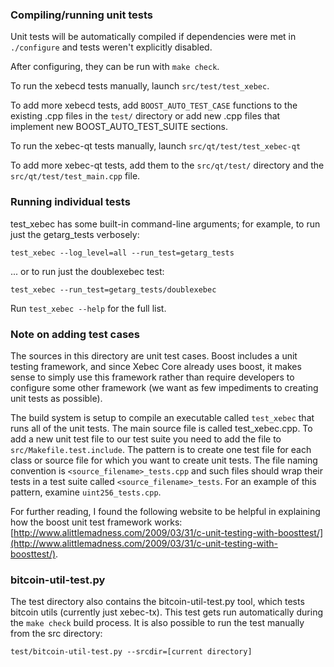 ### Compiling/running unit tests

Unit tests will be automatically compiled if dependencies were met in `./configure`
and tests weren't explicitly disabled.

After configuring, they can be run with `make check`.

To run the xebecd tests manually, launch `src/test/test_xebec`.

To add more xebecd tests, add `BOOST_AUTO_TEST_CASE` functions to the existing
.cpp files in the `test/` directory or add new .cpp files that
implement new BOOST_AUTO_TEST_SUITE sections.

To run the xebec-qt tests manually, launch `src/qt/test/test_xebec-qt`

To add more xebec-qt tests, add them to the `src/qt/test/` directory and
the `src/qt/test/test_main.cpp` file.

### Running individual tests

test_xebec has some built-in command-line arguments; for
example, to run just the getarg_tests verbosely:

    test_xebec --log_level=all --run_test=getarg_tests

... or to run just the doublexebec test:

    test_xebec --run_test=getarg_tests/doublexebec

Run `test_xebec --help` for the full list.

### Note on adding test cases

The sources in this directory are unit test cases.  Boost includes a
unit testing framework, and since Xebec Core already uses boost, it makes
sense to simply use this framework rather than require developers to
configure some other framework (we want as few impediments to creating
unit tests as possible).

The build system is setup to compile an executable called `test_xebec`
that runs all of the unit tests.  The main source file is called
test_xebec.cpp. To add a new unit test file to our test suite you need 
to add the file to `src/Makefile.test.include`. The pattern is to create 
one test file for each class or source file for which you want to create 
unit tests.  The file naming convention is `<source_filename>_tests.cpp` 
and such files should wrap their tests in a test suite 
called `<source_filename>_tests`. For an example of this pattern, 
examine `uint256_tests.cpp`.

For further reading, I found the following website to be helpful in
explaining how the boost unit test framework works:
[http://www.alittlemadness.com/2009/03/31/c-unit-testing-with-boosttest/](http://www.alittlemadness.com/2009/03/31/c-unit-testing-with-boosttest/).

### bitcoin-util-test.py

The test directory also contains the bitcoin-util-test.py tool, which tests bitcoin utils (currently just xebec-tx). This test gets run automatically during the `make check` build process. It is also possible to run the test manually from the src directory:

```
test/bitcoin-util-test.py --srcdir=[current directory]

```